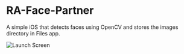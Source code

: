 # RA-Face-Partner

A simple iOS that detects faces using OpenCV and stores the images directory in Files app.

![Launch Screen](https://storage.googleapis.com/swgghosh/face-partner-launch-screen.png)
